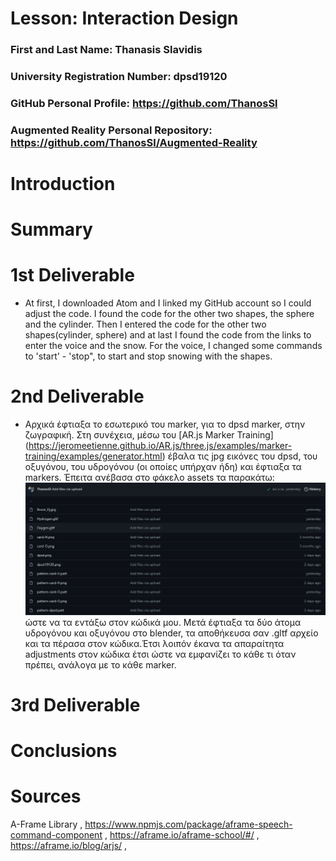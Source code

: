 # Lesson: Interaction Design

### First and Last Name: Thanasis Slavidis
### University Registration Number: dpsd19120
### GitHub Personal Profile: https://github.com/ThanosSl
### Augmented Reality Personal Repository: https://github.com/ThanosSl/Augmented-Reality

# Introduction

# Summary


# 1st Deliverable
* At first, I downloaded Atom and I linked my GitHub account so I could adjust the code. I found the code for the other two shapes, the sphere and the cylinder. Then I entered the code for the other two shapes(cylinder, sphere) and at last I found the code from the links to enter the voice and the snow. For the voice, I changed some commands to 'start' - 'stop", to start and stop snowing with the shapes. 


# 2nd Deliverable
* Αρχικά έφτιαξα το εσωτερικό του marker, για το dpsd marker, στην ζωγραφική. Στη συνέχεια, μέσω του [AR.js Marker Training] (https://jeromeetienne.github.io/AR.js/three.js/examples/marker-training/examples/generator.html) έβαλα τις jpg εικόνες του dpsd, του οξυγόνου, του υδρογόνου (οι οποίες υπήρχαν ήδη) και έφτιαξα τα markers. Έπειτα ανέβασα στο φάκελο assets τα παρακάτω: ![This is an image](/marker_based/Assets.png) ώστε να τα εντάξω στον κώδικά μου. Μετά έφτιαξα τα δύο άτομα υδρογόνου και οξυγόνου στο blender, τα αποθήκευσα σαν .gltf αρχείο και τα πέρασα στον κώδικα.Έτσι λοιπόν έκανα τα απαραίτητα adjustments στον κώδικα έτσι ώστε να εμφανίζει το κάθε τι όταν πρέπει, ανάλογα με το κάθε marker. 

# 3rd Deliverable 


# Conclusions


# Sources
A-Frame Library , https://www.npmjs.com/package/aframe-speech-command-component , https://aframe.io/aframe-school/#/ , https://aframe.io/blog/arjs/ , 
